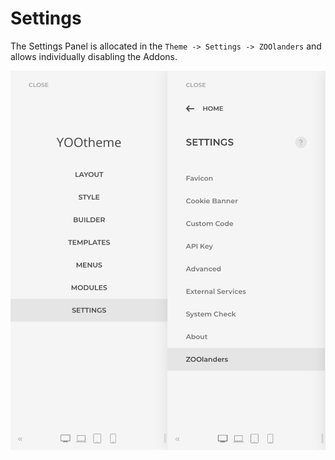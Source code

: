 # Settings

The Settings Panel is allocated in the `Theme -> Settings -> ZOOlanders` and allows individually disabling the Addons.

![Global Settings](./assets/settings.png)
